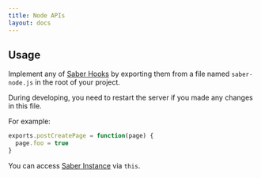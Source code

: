 ```yaml
---
title: Node APIs
layout: docs
---
```


## Usage

Implement any of [Saber Hooks](saber-instance.md#hooks) by exporting them from a file named `saber-node.js` in the root of your project.

During developing, you need to restart the server if you made any changes in this file.

For example:

```js
exports.postCreatePage = function(page) {
  page.foo = true
}
```

You can access [Saber Instance](saber-instance.md) via `this`.
